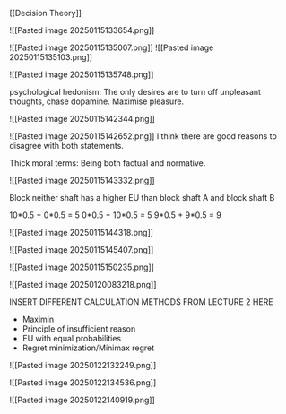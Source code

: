 
[[Decision Theory]]


![[Pasted image 20250115133654.png]]


![[Pasted image 20250115135007.png]]
![[Pasted image 20250115135103.png]]


![[Pasted image 20250115135748.png]]

psychological hedonism: The only desires are to turn off unpleasant thoughts, chase dopamine. Maximise pleasure.

![[Pasted image 20250115142344.png]]

![[Pasted image 20250115142652.png]]
I think there are good reasons to disagree with both statements.


Thick moral terms: Being both factual and normative.


![[Pasted image 20250115143332.png]]

Block neither shaft has a higher EU than block shaft A and block shaft B

10\*0.5 + 0\*0.5 = 5
0\*0.5 + 10\*0.5 = 5
9\*0.5 + 9\*0.5 = 9


![[Pasted image 20250115144318.png]]

![[Pasted image 20250115145407.png]]

![[Pasted image 20250115150235.png]]



![[Pasted image 20250120083218.png]]



INSERT DIFFERENT CALCULATION METHODS FROM LECTURE 2 HERE

- Maximin
- Principle of insufficient reason
- EU with equal probabilities
- Regret minimization/Minimax regret


![[Pasted image 20250122132249.png]]



![[Pasted image 20250122134536.png]]




![[Pasted image 20250122140919.png]]


